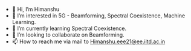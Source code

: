 - 👋 Hi, I’m Himanshu
- 👀 I’m interested in 5G - Beamforming, Spectral Coexistence, Machine Learning.
- 🌱 I’m currently learning Spectral Coexistence.
- 💞️ I’m looking to collaborate on Beamforming.
- 📫 How to reach me via mail to Himanshu.eee21@ee.iitd.ac.in

<!---
htanwar922/htanwar922 is a ✨ special ✨ repository because its `README.md` (this file) appears on your GitHub profile.
You can click the Preview link to take a look at your changes.
--->
